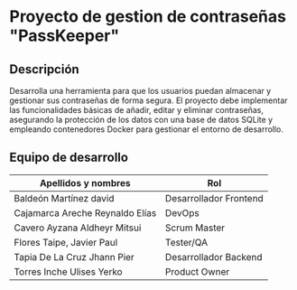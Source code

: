# Proyecto de gestion de contraseñas "PassKeeper"
## Descripción
Desarrolla una herramienta para que los usuarios puedan almacenar y gestionar sus contraseñas de forma segura. El proyecto debe implementar las funcionalidades básicas de añadir, editar y eliminar contraseñas, asegurando la protección de los datos con una base de datos SQLite y empleando contenedores Docker para gestionar el entorno de desarrollo.

## Equipo de desarrollo
| Apellidos y nombres | Rol |
|---------------------|------|
|   Baldeón Martínez david            | Desarrollador Frontend |
|   Cajamarca Areche Reynaldo Elías   |   DevOps |
|   Cavero Ayzana Aldheyr Mitsui  |  Scrum Master |
|   Flores Taipe, Javier Paul         |  Tester/QA|
|   Tapia De La Cruz Jhann Pier       | Desarrollador Backend |
|   Torres Inche Ulises Yerko         | Product Owner |




 
